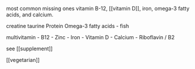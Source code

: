 most common missing ones
vitamin B-12, [[vitamin D]], iron, omega-3 fatty acids, and calcium.

creatine
taurine
Protein
Omega-3 fatty acids
	- fish

multivitamin
	- B12
	- Zinc
	- Iron
	- Vitamin D
	- Calcium
	- Riboflavin / B2

see [[supplement]]

[[vegetarian]]

